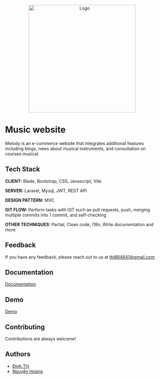 <p align="center"><a href="#" target="_blank"><img src="https://github.com/dinhthi12/musical_instrument_system/assets/73831236/c253e134-7f24-45e2-b7b9-426ee5722165" alt="Logo" height="350px"></a></p>



# Music website

Melody is an e-commerce website that integrates additional features including blogs, news about musical instruments, and consultation on courses musical.


## Tech Stack

**CLIENT:** Blade, Bootstrap, CSS, Javascript, Vite

**SERVER:** Laravel, Mysql, JWT, REST API

**DESIGN PATTERN:** MVC

**GIT FLOW:** Perform tasks with GIT such as pull requests, push, merging multiple commits into 1 commit, and self-checking

**OTHER TECHNIQUES:** Partial, Clean code, I18n, Write documentation and more

## Feedback

If you have any feedback, please reach out to us at thi884641@gmail.com


## Documentation

[Documentation](https://www.youtube.com/channel/UCK9nL1AikfpMvRTwed0NDxQ)

## Demo

[Demo](https://www.youtube.com/channel/UCK9nL1AikfpMvRTwed0NDxQ)


## Contributing

Contributions are always welcome!


## Authors

- [Đình Thi](https://github.com/dinhthi12)
- [Nguyễn Hoàng](https://github.com/hoangpt1310)
